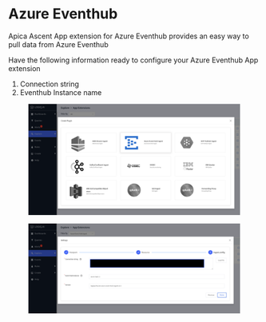 # Azure Eventhub

Apica Ascent App extension for Azure Eventhub provides an easy way to pull data from Azure Eventhub

Have the following information ready to configure your Azure Eventhub App extension

1. Connection string
2. Eventhub Instance name

<div><figure><img src="../../../.gitbook/assets/Screen Shot 2023-01-04 at 2.36.35 PM.png" alt=""><figcaption></figcaption></figure> <figure><img src="../../../.gitbook/assets/Screen Shot 2023-01-04 at 2.38.30 PM.png" alt=""><figcaption></figcaption></figure></div>
